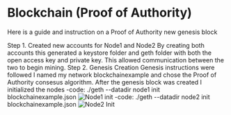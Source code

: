 # Blockchain (Proof of Authority)
Here is a guide and instruction on a Proof of Authority new genesis block

Step 1. Created new accounts for Node1 and Node2
  By creating both accounts this generated a keystore folder and geth folder with both the open access key and private key.  This allowed communication between the two to begin mining.
 Step 2. Genesis Creation
  Genesis instructions were followed I named my network blockchainexample and chose the Proof of Authority consesus algorithm.
  After the genesis block was created I initialized the nodes
  -code: ./geth --datadir node1 init blockchainexample.json
 ![Node1 init](https://user-images.githubusercontent.com/81596605/131276395-ab2e7b41-f298-4f5b-9fd8-8982db2c907b.PNG)
 -code: ./geth --datadir node2 init blockchainexample.json
![Node2 Init](https://user-images.githubusercontent.com/81596605/131276919-39353a03-d62b-4042-bd46-4c90d3057b1a.PNG)

